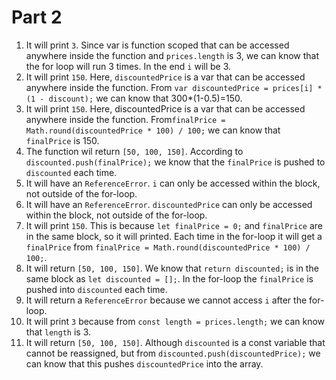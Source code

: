 # Part 2

1. It will print `3`. Since var is function scoped that can be accessed anywhere inside the function and `prices.length` is 3, we can know that the for loop will run 3 times. In the end `i` will be 3.
2. It will print `150`. Here, `discountedPrice` is a var that can be accessed anywhere inside the function. From `var discountedPrice = prices[i] * (1 - discount);` we can know that 300*(1-0.5)=150.
3. It will print `150`. Here, discountedPrice is a var that can be accessed anywhere inside the function. From`finalPrice = Math.round(discountedPrice * 100) / 100;` we can know that `finalPrice` is 150.
4. The function wil return `[50, 100, 150]`. According to `discounted.push(finalPrice);` we know that the `finalPrice` is pushed to `discounted` each time.
5. It will have an `ReferenceError`. `i` can only be accessed within the block, not outside of the for-loop.
6. It will have an `ReferenceError`. `discountedPrice` can only be accessed within the block, not outside of the for-loop. 
7. It will print `150`. This is because `let finalPrice = 0;` and `finalPrice` are in the same block, so it will printed. Each time in the for-loop it will get a `finalPrice` from `finalPrice = Math.round(discountedPrice * 100) / 100;`.
8. It will return `[50, 100, 150]`. We know that `return discounted;` is in the same block as `let discounted = [];`. In the for-loop the `finalPrice` is pushed into `discounted` each time.
9. It will return a `ReferenceError` because we cannot access `i` after the for-loop.
10. It will print `3` because from `const length = prices.length;` we can know that `length` is 3.
11. It will return `[50, 100, 150]`. Although `discounted` is a const variable that cannot be reassigned, but from `discounted.push(discountedPrice);` we can know that this pushes `discountedPrice` into the array.
